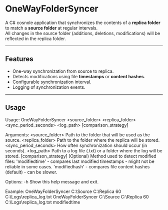 # OneWayFolderSyncer

A C# cosnole application that synchronizes the contents of a **replica folder** to match a **source folder** at regular intervals.  
All changes in the source folder (additions, deletions, modifications) will be reflected in the replica folder.

---

## Features

- One-way synchronization from source to replica.
- Detects modifications using file **timestamps** or **content hashes**.
- Configurable synchronization interval.
- Logging of synchronization events.


---

## Usage

Usage:
  OneWayFolderSyncer <source_folder> <replica_folder> <sync_period_seconds> <log_path> [comparison_strategy] 

Arguments:
  <source_folder>         Path to the folder that will be used as the source.
  <replica_folder>        Path to the folder where the replica will be stored.
  <sync_period_seconds>   How often synchronization should occur (in seconds).
  <log_path>              Path to a log file (.txt) or a folder where the log will be stored.
  [comparison_strategy]   (Optional) Method used to detect modified files:
                            'modifiedtime' - compares last modified timestamps - might not be reliable in some cases.
                            'modifiedhash' - compares file content hashes (default) - can be slower.

Options:
  -h                      Show this help message and exit.

Example:
  OneWayFolderSyncer C:\Source C:\Replica 60 C:\Logs\replica_log.txt
  OneWayFolderSyncer C:\Source C:\Replica 60 C:\Logs\replica_log.txt modifiedtime
